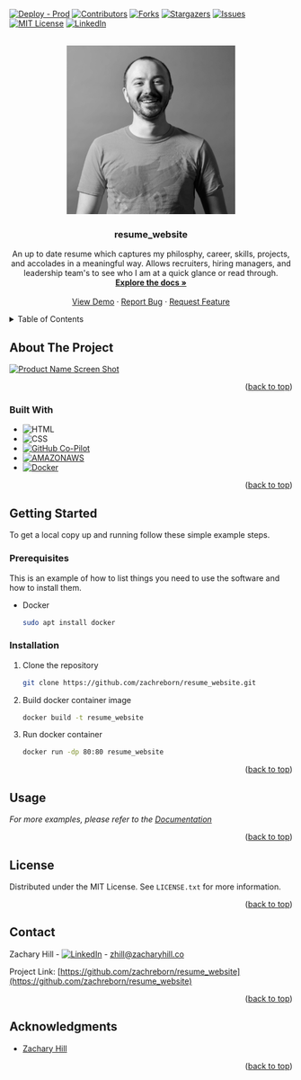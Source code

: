 <!-- Improved compatibility of back to top link: See: https://github.com/othneildrew/Best-README-Template/pull/73 -->
<a name="readme-top"></a>
<!--
*** Thanks for checking out the Best-README-Template. If you have a suggestion
*** that would make this better, please fork the repo and create a pull request
*** or simply open an issue with the tag "enhancement".
*** Don't forget to give the project a star!
*** Thanks again! Now go create something AMAZING! :D
-->



<!-- PROJECT SHIELDS -->
<!--
*** I'm using markdown "reference style" links for readability.
*** Reference links are enclosed in brackets [ ] instead of parentheses ( ).
*** See the bottom of this document for the declaration of the reference variables
*** for contributors-url, forks-url, etc. This is an optional, concise syntax you may use.
*** https://www.markdownguide.org/basic-syntax/#reference-style-links
-->
[![Deploy - Prod][workflow-build-shield]][workflow-build-url]
[![Contributors][contributors-shield]][contributors-url]
[![Forks][forks-shield]][forks-url]
[![Stargazers][stars-shield]][stars-url]
[![Issues][issues-shield]][issues-url]
[![MIT License][license-shield]][license-url]
[![LinkedIn][linkedin-shield]][linkedin-url]



<!-- PROJECT LOGO -->
<br />
<div align="center">
  <a href="https://github.com/zachreborn/resume_website">
    <img src="./media/images/ts_zachary_bw.jpg" alt="Logo" width="300" height="300">
  </a>

<h3 align="center">resume_website</h3>

  <p align="center">
    An up to date resume which captures my philosphy, career, skills, projects, and accolades in a meaningful way. Allows recruiters, hiring managers, and leadership team's to see who I am at a quick glance or read through.
    <br />
    <a href="https://github.com/zachreborn/resume_website"><strong>Explore the docs »</strong></a>
    <br />
    <br />
    <a href="https://github.com/zachreborn/resume_website">View Demo</a>
    ·
    <a href="https://github.com/zachreborn/resume_website/issues">Report Bug</a>
    ·
    <a href="https://github.com/zachreborn/resume_website/issues">Request Feature</a>
  </p>
</div>



<!-- TABLE OF CONTENTS -->
<details>
  <summary>Table of Contents</summary>
  <ol>
    <li>
      <a href="#about-the-project">About The Project</a>
      <ul>
        <li><a href="#built-with">Built With</a></li>
      </ul>
    </li>
    <li>
      <a href="#getting-started">Getting Started</a>
      <ul>
        <li><a href="#prerequisites">Prerequisites</a></li>
        <li><a href="#installation">Installation</a></li>
      </ul>
    </li>
    <li><a href="#usage">Usage</a></li>
    <li><a href="#license">License</a></li>
    <li><a href="#contact">Contact</a></li>
    <li><a href="#acknowledgments">Acknowledgments</a></li>
  </ol>
</details>



<!-- ABOUT THE PROJECT -->
## About The Project

[![Product Name Screen Shot][product-screenshot]](https://zacharhill.co)



<p align="right">(<a href="#readme-top">back to top</a>)</p>



### Built With

* ![HTML]
* ![CSS]
* [![GitHub Co-Pilot][github.com]][github-url]
* [![AMAZONAWS][aws.amazon.com]][aws-url]
* [![Docker][docker.com]][docker-url]

<p align="right">(<a href="#readme-top">back to top</a>)</p>



<!-- GETTING STARTED -->
## Getting Started

To get a local copy up and running follow these simple example steps.

### Prerequisites

This is an example of how to list things you need to use the software and how to install them.
* Docker
  ```sh
  sudo apt install docker
  ```

### Installation

1. Clone the repository
   ```sh
   git clone https://github.com/zachreborn/resume_website.git
   ```
2. Build docker container image
   ```sh
   docker build -t resume_website 
   ```
3. Run docker container
    ```sh
    docker run -dp 80:80 resume_website
    ```


<p align="right">(<a href="#readme-top">back to top</a>)</p>



<!-- USAGE EXAMPLES -->
## Usage


_For more examples, please refer to the [Documentation](https://zacharyhill.co)_

<p align="right">(<a href="#readme-top">back to top</a>)</p>


<!-- LICENSE -->
## License

Distributed under the MIT License. See `LICENSE.txt` for more information.

<p align="right">(<a href="#readme-top">back to top</a>)</p>



<!-- CONTACT -->
## Contact

Zachary Hill - [![LinkedIn][linkedin-shield]][linkedin-url] - zhill@zacharyhill.co

Project Link: [https://github.com/zachreborn/resume_website](https://github.com/zachreborn/resume_website)

<p align="right">(<a href="#readme-top">back to top</a>)</p>



<!-- ACKNOWLEDGMENTS -->
## Acknowledgments

* [Zachary Hill](http://zacharhill.co)

<p align="right">(<a href="#readme-top">back to top</a>)</p>



<!-- MARKDOWN LINKS & IMAGES -->
<!-- https://www.markdownguide.org/basic-syntax/#reference-style-links -->
[workflow-build-shield]: https://img.shields.io/github/actions/workflow/status/zachreborn/resume_website/main.yml?style=for-the-badge
[workflow-build-url]: https://github.com/zachreborn/resume_website/actions/workflows/main.yml
[contributors-shield]: https://img.shields.io/github/contributors/zachreborn/resume_website.svg?style=for-the-badge
[contributors-url]: https://github.com/zachreborn/resume_website/graphs/contributors
[forks-shield]: https://img.shields.io/github/forks/zachreborn/resume_website.svg?style=for-the-badge
[forks-url]: https://github.com/zachreborn/resume_website/network/members
[stars-shield]: https://img.shields.io/github/stars/zachreborn/resume_website.svg?style=for-the-badge
[stars-url]: https://github.com/zachreborn/resume_website/stargazers
[issues-shield]: https://img.shields.io/github/issues/zachreborn/resume_website.svg?style=for-the-badge
[issues-url]: https://github.com/zachreborn/resume_website/issues
[license-shield]: https://img.shields.io/github/license/zachreborn/resume_website.svg?style=for-the-badge
[license-url]: https://github.com/zachreborn/resume_website/blob/master/LICENSE.txt
[linkedin-shield]: https://img.shields.io/badge/-LinkedIn-black.svg?style=for-the-badge&logo=linkedin&colorB=555
[linkedin-url]: https://www.linkedin.com/in/zachary-hill-1b1b5b1a0/
[product-screenshot]: images/screenshot.png
[html]: https://img.shields.io/badge/HTML-E34F26?style=for-the-badge&logo=html5&logoColor=white
[css]: https://img.shields.io/badge/CSS3-1572B6?style=for-the-badge&logo=css3&logoColor=white
[aws.amazon.com]: https://img.shields.io/badge/AMAZONAWS-232F3E?style=for-the-badge&logo=amazonaws&logoColor=white
[aws-url]: https://aws.amazon.com
[docker-url]: https://docker.com
[github.com]: https://img.shields.io/badge/Github-181717?style=for-the-badge&logo=github&logoColor=white
[github-url]: https://github.com
[docker.com]: https://img.shields.io/badge/Docker-2496ED?style=for-the-badge&logo=docker&logoColor=white
[docker-url]: https://docker.com